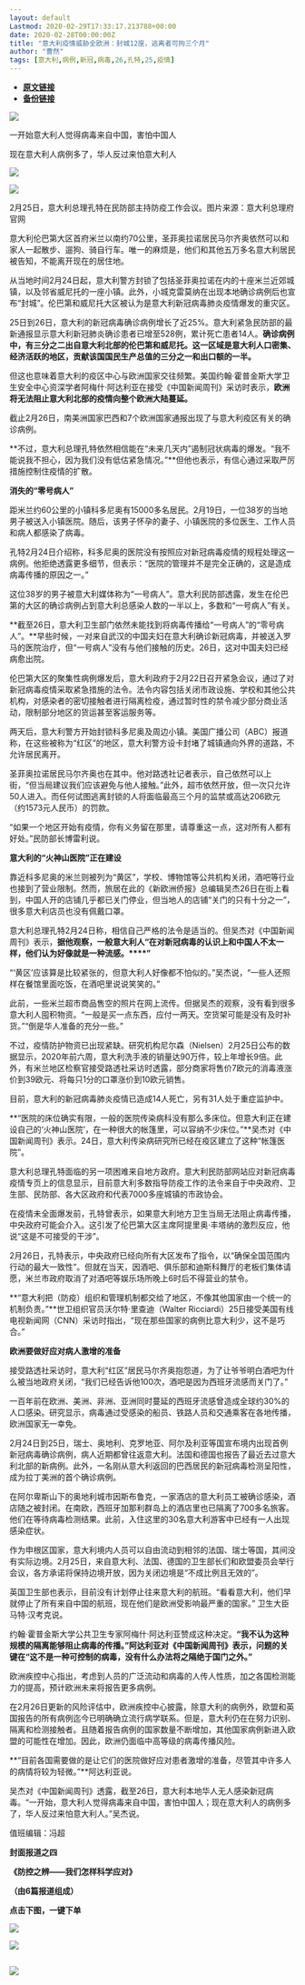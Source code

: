 ```yaml
---
layout: default
Lastmod: 2020-02-29T17:33:17.213788+00:00
date: 2020-02-28T00:00:00Z
title: "意大利疫情威胁全欧洲：封城12座，逃离者可拘三个月"
author: "曹然"
tags: [意大利,病例,新冠,病毒,26,孔特,25,疫情]
---
```


* [**原文链接**](https://mp.weixin.qq.com/s/AGXPYBgsGABCrRUtWfranw)
* [**备份链接**](http://archive.is/2gkCd)


![](/images/post/f41406ec9ad46136ba4493dadf70b2d1.jpg)

一开始意大利人觉得病毒来自中国，害怕中国人

现在意大利人病例多了，华人反过来怕意大利人  

![](/images/post/5068c0a7c0924f3c134f3186e9e4ae73.jpg)

![](/images/post/bc52e17e13e689713c85a9d7891f5fe0.jpg)

2月25日，意大利总理孔特在民防部主持防疫工作会议。图片来源：意大利总理府官网

意大利伦巴第大区首府米兰以南约70公里，圣菲奥拉诺居民马尔齐奥依然可以和家人一起散步、遛狗、骑自行车。唯一的麻烦是，他们和其他五万多名意大利居民被告知，不能离开现在的居住地。

从当地时间2月24日起，意大利警方封锁了包括圣菲奥拉诺在内的十座米兰近郊城镇，以及邻省威尼托的一座小镇。此外，小城克雷莫纳在出现本地确诊病例后也宣布“封城”。伦巴第和威尼托大区被认为是意大利新冠病毒肺炎疫情爆发的重灾区。

25日到26日，意大利的新冠病毒确诊病例增长了近25%。意大利紧急民防部的最新通报显示意大利新冠肺炎确诊患者已增至528例，累计死亡患者14人。**确诊病例中，有三分之二出自意大利北部的伦巴第和威尼托。这一区域是意大利人口密集、经济活跃的地区，贡献该国国民生产总值的三分之一和出口额的一半。**

但这也意味着意大利的疫区中心与欧洲国家交往频繁。美国约翰·霍普金斯大学卫生安全中心资深学者阿梅什·阿达利亚在接受《中国新闻周刊》采访时表示，**欧洲将无法阻止意大利北部的疫情向整个欧洲大陆蔓延。**

截止2月26日，南美洲国家巴西和7个欧洲国家通报出现了与意大利疫区有关的确诊病例。

**不过，意大利总理孔特依然相信能在“未来几天内”遏制冠状病毒的爆发。“我不能说我不担心，因为我们没有低估紧急情况。”**但他也表示，有信心通过采取严厉措施控制住疫情的扩散。

**消失的“零号病人”**

距米兰约60公里的小镇科多尼奥有15000多名居民。2月19日，一位38岁的当地男子被送入小镇医院。随后，该男子怀孕的妻子、小镇医院的多位医生、工作人员和病人都感染了病毒。

孔特2月24日介绍称，科多尼奥的医院没有按照应对新冠病毒疫情的规程处理这一病例。他拒绝透露更多细节，但表示：“医院的管理并不是完全正确的，这是造成病毒传播的原因之一。”

这位38岁的男子被意大利媒体称为“一号病人”。意大利民防部透露，发生在伦巴第的大区的确诊病例占到意大利总感染人数的一半以上，多数和“一号病人”有关。

**截至26日，意大利卫生部门依然未能找到将病毒传播给“一号病人”的“零号病人”。**早些时候，一对来自武汉的中国夫妇在意大利确诊新冠病毒，并被送入罗马的医院治疗，但“一号病人”没有与他们接触的历史。26日，这对中国夫妇已经病愈出院。

伦巴第大区的聚集性病例爆发后，意大利政府于2月22日召开紧急会议，通过了对新冠病毒疫情采取紧急措施的法令。法令内容包括关闭市政设施、学校和其他公共机构，对感染者的密切接触者进行隔离检疫，通过暂时性的禁令减少部分商业活动，限制部分地区的货运甚至客运服务等。

两天后，意大利警方开始封锁科多尼奥及周边小镇。美国广播公司（ABC）报道称，在这些被称为“红区”的地区，意大利警方设卡封堵了城镇通向外界的道路，不允许居民离开。

圣菲奥拉诺居民马尔齐奥也在其中。他对路透社记者表示，自己依然可以上街，“但当局建议我们应该避免与他人接触。”此外，超市依然开放，但一次只允许50人进入。而任何试图逃离封锁的人将面临最高三个月的监禁或高达206欧元（约1573元人民币）的罚款。

“如果一个地区开始有疫情，你有义务留在那里，请尊重这一点，这对所有人都有好处。”民防部长博雷利说。

**意大利的“火神山医院”正在建设**

靠近科多尼奥的米兰则被列为“黄区”，学校、博物馆等公共机构关闭，酒吧等行业也接到了营业限制。然而，旅居在此的《新欧洲侨报》总编辑吴杰26日在街上看到，中国人开的店铺几乎都已关门停业，但当地人的店铺“关门的只有十分之一”，很多意大利店员也没有佩戴口罩。

意大利总理孔特2月24日称，相信自己严格的法令是适当的。但吴杰对《中国新闻周刊》表示，**据他观察，一般意大利人“在对新冠病毒的认识上和中国人不太一样，他们认为好像就是一种流感。****”**

“‘黄区’应该算是比较紧张的，但意大利人好像都不怕似的。”吴杰说，“一些人还照样在餐馆里面吃饭，在酒吧里说说笑笑的。”

此前，一些米兰超市商品售空的照片在网上流传。但据吴杰的观察，没有看到很多意大利人囤积物资。“一般是买一点东西，应付一两天。空货架可能是没有及时补货。”“倒是华人准备的充分一些。”

不过，疫情防护物资已出现紧缺。研究机构尼尔森（Nielsen）2月25日公布的数据显示，2020年前六周，意大利洗手液的销量达90万件，较上年增长9倍。此外，有米兰地区检察官接受路透社采访时透露，部分商家将售价7欧元的消毒液涨价到39欧元、将每只1分的口罩涨价到10欧元销售。

目前，意大利的新冠病毒肺炎疫情已造成14人死亡，另有31人处于重症监护中。

**“医院的床位确实有限，一般的医院传染病科没有那么多床位。但意大利正在建设自己的‘火神山医院’，在一种很大的帐篷里，可以容纳不少床位。”**吴杰对《中国新闻周刊》表示。24日，意大利传染病研究所已经在疫区建立了这种“帐篷医院”。

意大利总理孔特面临的另一项困难来自地方政府。意大利民防部网站应对新冠病毒疫情专页上的信息显示，目前意大利多数指导防疫工作的法令来自于中央政府、卫生部、民防部、各大区政府和代表7000多座城镇的市政协会。

在疫情未全面爆发前，孔特曾表示，如果意大利地方卫生当局无法阻止病毒传播，中央政府可能会介入。这引发了伦巴第大区主席阿提里奥·丰塔纳的激烈反应，他说“这是不可接受的干涉”。

2月26日，孔特表示，中央政府已经向所有大区发布了指令，以“确保全国范围内行动的最大一致性”。但就在当天，因酒吧、俱乐部和迪斯科舞厅的老板们集体请愿，米兰市政府取消了对酒吧等娱乐场所晚上6时后不得营业的禁令。

**“意大利把（防疫）组织和管理机制都交给了地区，不像其他国家由一个统一的机制负责。”**世卫组织官员沃尔特·里查迪（Walter Ricciardi）25日接受美国有线电视新闻网（CNN）采访时指出，“现在那些国家的病例比意大利少，这不是巧合。”

**欧洲要做好应对病人激增的准备**

接受路透社采访时，意大利“红区”居民马尔齐奥抱怨道，为了让爷爷明白酒吧为什么被当地政府关闭，“我们已经告诉他100次，酒吧是因为西班牙流感而关门了。”

一百年前在欧洲、美洲、非洲、亚洲同时蔓延的西班牙流感曾造成全球约30%的人口感染。研究显示，病毒通过受感染的船员、铁路人员和交通乘客在各地传播，欧洲国家无一幸免。

2月24日到25日，瑞士、奥地利、克罗地亚、阿尔及利亚等国宣布境内出现首例新冠病毒确诊病例，病人近期都曾往返意大利。法国和德国也报告了最近去过意大利北部的新病例。此外，一名刚从意大利返回的巴西居民的新冠病毒检测呈阳性，成为拉丁美洲的首个确诊病例。

在阿尔卑斯山下的奥地利城市因斯布鲁克，一家酒店的意大利员工被确诊感染，酒店随之被封闭。在南欧，西班牙加那利群岛上的酒店里也已隔离了700多名旅客。他们在等待病毒检测结果。此前，入住这里的30名意大利游客中已经有一人出现感染症状。

作为申根区国家，意大利境内人员可以自由流动到相邻的法国、瑞士等国，其间没有实际边境。2月25日，来自意大利、法国、德国的卫生部长们和欧盟委员会举行会议，各方承诺将保持边境开放，因为关闭边境是“不成比例且无效的”。

英国卫生部也表示，目前没有计划停止往来意大利的航班。“看看意大利，他们早就停止了所有来自中国的航班，现在他们是欧洲受影响最严重的国家。” 卫生大臣马特·汉考克说。

约翰·霍普金斯大学公共卫生专家阿梅什·阿达利亚赞成这种决定。**“我不认为这种规模的隔离能够阻止病毒的传播。”阿达利亚对《中国新闻周刊》表示，问题的关键在“这不是一种可控制的病毒，没有什么办法将之隔绝于国门之外。”**

欧洲疾控中心指出，考虑到人员的广泛流动和病毒的人传人性质，加之各国检测能力的提高，预计欧洲未来将报告更多病例。

在2月26日更新的风险评估中，欧洲疾控中心披露，除意大利的病例外，欧盟和英国报告的所有病例迄今已明确确立流行病学联系。但是，意大利仍在在努力识别、隔离和检测接触者。且随着报告病例的国家数量不断增加，其他国家病例新进入欧盟的可能性在增加。因此，欧洲仍面临中高等级的病毒传播风险。

**“目前各国需要做的是让它们的医院做好应对患者激增的准备，尽管其中许多人的病情将较为轻微。”**阿达利亚说。

吴杰对《中国新闻周刊》透露，截至26日，意大利本地华人无人感染新冠病毒。“一开始，意大利人觉得病毒来自中国，害怕中国人；现在意大利人的病例多了，华人反过来怕意大利人。”吴杰说。

值班编辑：冯超

**封面报道之四**

**《防控之辨——我们怎样科学应对》**

**（由6篇报道组成）**

****点击下图，一键下单****

![](/images/post/4a4b854b486a1d693d504892f5b035d0.jpg)

![](/images/post/e0175dcb54793e15aecf63c20f19f18d.jpg)

![](/images/post/e7d75581cc05b5b4850558294bf97f5f.jpg)
--------------------------------------------------------------------------------------------------------------------------------------------------------

